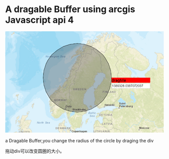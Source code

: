 # A dragable Buffer using arcgis Javascript api 4

![demo picture](https://github.com/Baozi926/SearchAround/blob/master/screenShot.png?raw=true)

a Dragable Buffer,you change the radius of the circle by draging the div

拖动div可以改变圆圈的大小。
